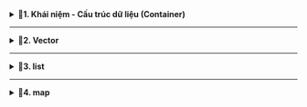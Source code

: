 <details>
<summary><b>📖1. Khái niệm - Cấu trúc dữ liệu (Container)</b></summary>

### 1.1. Khái niệm
-	**Standard Template Library (STL)** là một tập hợp các thư viện thiết kế để hỗ trợ lập trình tổng quát (generic programming). 
-	STL C++ cung cấp một tập hợp các **template classes** và **functions** để thực hiện nhiều loại **cấu trúc dữ liệu** và các **thuật toán** phổ biến. 
-	STL đã trở thành một phần quan trọng của ngôn ngữ C++ và làm cho việc lập trình trở nên mạnh mẽ, linh hoạt và hiệu quả.
-	Một số thành phần chính của STL:<br>
&nbsp;+ Containers (Cấu trúc dữ liệu).<br>
&nbsp;+ Iterators (Bộ lặp).<br>
&nbsp;+ Algorithms (Thuật toán).<br>
&nbsp;+ Functors & Lambda.<br>
### 1.2. Cấu trúc dữ liệu - Container
-	**Một container** là **một cấu trúc dữ liệu** chứa nhiều phần tử theo một cách cụ thể. 
-	STL cung cấp một số container tiêu biểu giúp lưu trữ và quản lý dữ liệu như:<br>
&nbsp;+ vector.<br>
&nbsp;+ list.<br>
&nbsp;+ map.<br>
&nbsp;+ array.<br>
&nbsp;+ stack.<br>
&nbsp;+ queue.<br>
&nbsp;+ deque.<br>
</details>
 
------------------------------------------------------------------------------------------------------------------------------------------------
<details>
<summary><b>📖2. Vector</b></summary>

-	**std::vector** là một **mảng động (dynamic array)** trong C++. Nó tự động quản lý bộ nhớ, có thể tăng kích thước khi thêm phần tử mới, và cho phép truy cập ngẫu nhiên như mảng thông thường.
-	Cú pháp khai báo:<br>
&nbsp;+ Cách 1: Dựa vào kiểu dữ liệu truyền vào để xác định kiểu tổng quát bên trong.<br>
&nbsp;+ Cách 2: vector<data_type> name;  // vector rỗng.<br>
&nbsp;+ Cách 3: vector<data_type> name(size);  // size là số lượng phần tử khởi tạo và giá trị khởi tạo mặc định là 0.<br>
&nbsp;+ Cách 4: vector<data_type> name(size, value);  // value: giá trị khởi tạo cho các phần tử.<br>
&nbsp;+ Cách 5: vector<data_type> name = {1, 2, 3, 4, 5}; //chỉ định chi tiết từng phần tử.<br>
-	Ví dụ:
```cpp
#include <iostream>
#include <vector>
using namespace std;
// vector là 1 class template
int main()
{
    /*
    Các cách khai báo
    Cách 1: Dựa vào kiểu dữ liệu truyền vào để xác định kiểu tổng quát bên trong
    Cách 2: vector<data_type> name;  // vector rỗng
    Cách 3: vector<data_type> name(size);  // size là số lượng phần tử khởi tạo và giá trị khởi tạo mặc định là 0
    Cách 4: vector<data_type> name(size, value);  // value: giá trị khởi tạo cho các phần tử
    Cách 5: vector<data_type> name = {1, 2, 3, 4, 5}; //chỉ định chi tiết từng phần tử
    */
   
    // Cách 3
    vector<int> v1(10);
    for (int i = 0; i < 10; i++)
    {
        cout << v1[i] << " ";
    }
    cout << endl;
    // Cách 4
    vector<int> v2(10, 2);
    for (int i = 0; i < 10; i++)
    {
        cout << v2[i] << " ";
    }
    cout << endl;
    // Cách 5
    vector<int> v3 = {1, 2, 3, 4, 5};
    for (int i = 0; i < 5; i++)
    {
        cout << v3[i] << " ";
    }
    cout << endl;
    return 0;
}
```
-	Một số method (hàm) của vector

|Hàm - Method|Chức năng|
|:------------------------:|:------------------------:|
|**at()**|Truy cập để đọc hoặc thay đổi giá trị phần tử của vector.|
|**size()**|Trả về kích thước của vector.|
|**resize()**|Thay đổi kích thước của vector.|
|**begin()**|Trả về một **iterator** trỏ đến địa chỉ phần tử **đầu tiên** của vector.|
|**end()**|Trả về một iterator trỏ đến địa chỉ **sau phần tử cuối cùng** của vector.|  
-	**iterator**: <br>

&nbsp;+ Hoạt động như 1 con trỏ **(Không phải con trỏ)** . Nó thao tác với địa chỉ và khi truy xuất giá trị cũng có dấu (*).<br>
&nbsp;+ Là 1 class lồng trong class vector 
-	Một số method liên quan đến thêm/xóa phần tử của vector:

 
|Hàm - Method|Chức năng|
|:------------------------:|:------------------------:|
|**push_back()**|Thêm phần tử vào vị trí cuối của vector.|
|**pop_back()**|Xóa phần tử ở vị trí cuối của vector.|
|**insert()**|Thêm phần tử vào vị trí bất kỳ.|
|**erase()**|Xóa phần tử ở vị trí bất kỳ hoặc xóa các phần tử trong phạm vi được chỉ định.|
|**clear()**|Xóa toàn bộ phần tử của vector.|   
- Ví dụ:
```cpp
#include <iostream>
#include <vector>
using namespace std;

// vector là 1 class template

int main()
{
    /*
    Các cách khai báo
    Cách 1: Dựa vào kiểu dữ liệu truyền vào để xác định kiểu tổng quát bên trong
    Cách 2: vector<data_type> name;  // vector rỗng
    Cách 3: vector<data_type> name(size);  // size là số lượng phần tử khởi tạo và giá trị khởi tạo mặc định là 0
    Cách 4: vector<data_type> name(size, value);  // value: giá trị khởi tạo cho các phần tử
    Cách 5: vector<data_type> name = {1, 2, 3, 4, 5}; //chỉ định chi tiết từng phần tử
    */
   
    // Cách 3
    vector<int> v1(10);

    for (int i = 0; i < 10; i++)
    {
        cout << v1[i] << " ";
    }
    cout << endl;

    // Cách 4
    vector<int> v2(10, 2);

    for (int i = 0; i < 10; i++)
    {
        cout << v2[i] << " ";
    }
    cout << endl;

    // Cách 5
    vector<int> v3 = {1, 2, 3, 4, 5};

    /*
        Giả sử vị trí các phần tử:
        1: 0x10 - 0x13
        2: 0x14 - 0x17
        .....
        5: 0x20 - 0x23

        hàm begin() -> trả về địa chỉ phần tử thứ 1: 0x10
        hàm end() -> trả về địa chỉ sau phần tử cuối: 0x24
    */

    v3.at(1) = 21;    //Thay đổi giá trị thứ 1

    v3.resize(10); // Thay đổi kích thước của vector và khởi tạo mặc định là 0

    /*
    Cách truy xuất dữ liệu từ mảng
    + Cách 1: Sử dụng hàm for
    + Cách 2: for cải tiến (range-based for loop)  //chỉ trong C++
    + Cách 3: Sử dụng iterator
    */

    //Cách 1: Sử dụng hàm for: chỉ định vị trí đầu và vị trí kết thúc
    for (int i = 0; i < v3.size(); i++)     // v3.size(): Trả về kích thước của vector.
    {
        cout << v3.at(i) << " ";    //v3.at(i): Đọc hoặc thay đổi giá trị thứ i
    }
    cout << endl;

    //Cách 2: for cải tiến (range-based for loop): khai báo 1 biến item để duyệt qua mọi phần tử
    for(const int item : v3)     
    {
        cout << item << " ";
    }
    cout << endl;

    // Thêm phần tử
    v3.push_back(100);
    v3.push_back(99);
    v3.insert(v3.begin()+1, 50); //v3.insert(địa chỉ vị trí cần thêm, value)

    //Xóa phần tử
    v3.pop_back();  // Xóa phần tử cuối
    v3.erase(v3.begin()); //v3.insert(địa chỉ vị trí cần xóa)
    v3.erase(v3.begin(), v3.begin()+3);  // Xóa 1 phạm vi

    //Cách 3: Sử dụng iterator thao tác với địa chỉ
    /*
        iterator: Hoạt động như 1 con trỏ (Không phải con trỏ). Nó thao tác với địa chỉ và khi truy xuất giá trị cũng có dấu (*).<br>
        iterator: Là 1 class lồng trong class vector
    */
   vector<int>::iterator it; // truy xuất class iterator trong class vector - it là đối tượng của iterator
   
   for(it = v3.begin(); it != v3.end(); it++)
   {
        cout << *it << " ";   // Giải tham chiếu để đọc giá trị
   }
   return 0;
}
```
</details>
 
------------------------------------------------------------------------------------------------------------------------------------------------
<details>
<summary><b>📖3. list</b></summary>
 
- **List** là một container trong STL của C++, triển khai dưới dạng **danh sách liên kết hai chiều**.
- Một số đặc điểm quan trọng của list:
&nbsp;+ **Truy cập tuần tự:** Truy cập các phần tử của list chỉ có thể thực hiện tuần tự, không hỗ trợ truy cập ngẫu nhiên.
&nbsp;+ **Hiệu suất chèn và xóa:** Chèn và xóa ở bất kỳ vị trí nào trong danh sách có hiệu suất tốt hơn so với vector. Điều này đặc biệt đúng khi thêm/xóa ở giữa danh sách.

<p align = "center">
 
![image](https://github.com/user-attachments/assets/d08c5481-f1f7-4cec-b4d5-987e09401f42)

- **Single Linked List:** duyệt 1 chiều (từ node đầu → node cuối)
- **Doubly Linked List:** <br>
&nbsp;+ Duyệt xuôi: từ node đầu → node cuối: con trỏ next.<br>
&nbsp;+ Duyệt ngược: từ node cuối → node đầu: con trỏ prev.<br>
- Một số method của list
<p align = "center"> 
 
|Hàm - Method|Chức năng|
|:------------------------:|:------------------------:|
|**push_back()**|Thêm node cuối list.|
|**push_front()**|Thêm node đầu list.|.|
|**insert()**|Thêm node vào vị trí bất kỳ.|
|**pop_back()**|Xóa node ở vị trí cuối list.|
|**pop_front()**|Xóa node ở vị trí đầu list.|
|**erase()**|Xóa node bất kỳ của list.|
|**size()**|Trả về kích thước của list.|
|**begin()**|Trả về địa chỉ node đầu tiên.|
|**end()**|Trả về địa chỉ sau node cuối cùng.|    
- Ví dụ:
```cpp
#include <iostream>
#include <list>
using namespace std;

// list là 1 class template

int main()
{   
    /*
    //Khi ta khai báo như này chương trình sẽ tự động 
    tạo ra các node liên kết 2 chiều lưu các dữ liệu
    */
    list<int> list1 = {10, 20, 30, 40, 50};  
    
    list<int> list2; // Khai báo liên kết rỗng

    list2.push_back(1); // Thêm node cuối list
    list2.push_back(2); // Thêm node cuối list
    list1.push_back(2); // Thêm node cuối list

    /*
         list1.insert(list1.begin() + 1, 200);  // wrong
         vì địa chỉ các node độc lập không liên kề nhau 
         => sử dụng cách duyệt từng đối tượng
    */
    list1.insert(list1.begin(), 100);     // thêm vị trí đầu giá trị 100
    
    list<int>::iterator it;
    int index = 0;

    for (it = list1.begin(); it != list1.end(); it++)  
    {
        if (index == 1)   // Thêm vào node thứ 2
        {
            list1.insert(it, 200);
        }

        if (index == 5)   // Xóa node thứ 6
        {
            list1.erase(it);
        }

        index ++;
    }
    cout << endl;
    
    
    
    // Đọc dữ liệu từng node
    /*
        list cũng có iterator nhưng sẽ khác với 
        iterator của container khác

    */     
   
    // Duyệt xuôi 
    

    for (it = list1.begin(); it != list1.end(); it++)  //địa chỉ các node độc lập không liên kề nhau
    {
        cout << *it << " ";
    }
    cout << endl;

    // Duyệt ngược (Cách 1)
    list<int>::reverse_iterator rit;   // khai báo một iterator để duyệt ngược danh sách

    for (rit = list1.rbegin(); rit != list1.rend(); rit++)  //// địa chỉ các node độc lập không liên kề nhau
    {
        cout << *rit << " ";
    }
    cout << endl;

    // Duyệt ngược (Cách 2)
    it = list1.end();

    while(it != list1.begin())
    {
        --it;
        cout << *it << " ";
    }

    return 0;
}
```
- **Phân biệt Vector và List**

|vector|List|
|:------------------------|:------------------------|
|- Truy cập ngẫu nhiên đến các phần tử.<br> - Thực hiện nhiều thao tác chèn/xóa ở cuối danh sách.<br> - Dung lượng có thể biết trước hoặc thay đổi ít.|- Thực hiện nhiều thao tác chèn/xóa ở bất kỳ vị trí nào trong danh sách.<br> - Cần thực hiện nhiều thao tác chèn/xóa mà không làm ảnh hưởng đến các iterators hiện có.<br> - Dung lượng không quan trọng hoặc thay đổi thường xuyên.|  
</details>

------------------------------------------------------------------------------------------------------------------------------------------------
<details>
<summary><b>📖4. map</b></summary> 
     
- **Map** là một container trong STL của C++, cung cấp một cấu trúc dữ liệu ánh xạ **key-value (tương tự JSON)**.
- Mỗi phần tử trong **std::map** là một **std::pair<const Key, T>:**<br>
&nbsp;+ **Key** là hằng số (không thể thay đổi sau khi thêm vào **map**).<br>
&nbsp;+ **T** là kiểu dữ liệu của giá trị **(value)**.<br>        
- Đặc điểm chính:

 |**Sắp xếp theo key**|Các phần tử được tự động sắp xếp theo thứ tự tăng dần theo **key**|   
 |:------------------------:|:------------------------:|
 |**Không cho phép trùng key**|Mỗi key chỉ xuất hiện một lần duy nhất| 
 |**Key là hằng số**|Key không thể thay đổi sau khi được thêm vào map|  
- Các hàm phổ biến:

|Hàm - Method|Chức năng|
|:------------------------:|:------------------------:|
|**map[ key ] = value**|Chèn hoặc cập nhật|
|**map.at(key)**|Truy cập an toàn, ném exception nếu không có|
|**map.insert({key,value})**|Chèn nếu chưa có key|
|**map.find(key)**|Trả về iterator hoặc map.end() nếu không thấy|
|**map.erase(key)**|Xóa phần tử theo key|
|**map.clear()**|Xóa toàn bộ|
|**map.size()**|Trả về số phần tử|
|**map.empty()**|Trả về địa chỉ node đầu tiên.|
- Ví dụ:
```cpp
#include <iostream>
#include <map>
using namespace std;

// map được triển khai dưới dạng cặp (pair)
// pair có dạng pair<T1,T2> -> pair<const Key, Value>
// first đọc giá trị T1
// second đọc giá trị T2

int main()
{   
    // Vì map  nó sử dụng cặp key - value -> khai báo 2 kiểu dữ liệu cho key và value
    map<int, string> m =    //key: số, value: chuỗi
    {   
        // Cách khai báo đầu tiên
        {2, "Tuan"},         // Cặp key - value 1
        {1, "Minh"},         // Cặp key - value 2 
    };

    // Cách khai báo thứ 2
    m[3] = "Bảo";           // Cặp key - value 3
    m[1] = "Hiếu";          // Nếu khai báo lại key trùng nhau nó sẽ lấy key và value cuối cùng
    /*
        - Các cặp key value sẽ tự động sắp xếp theo key
        - Mỗi cặp key - value nó sẽ có 1 vùng nhớ duy nhất 
        -> Nếu khai báo lại key trùng nhau nó sẽ không cấp phát vùng nhớ mới mà
        lấy lại vùng nhớ cũ và ghi đè value
        - Key không thể thay đổi sau khi được thêm vào map

    */

    //Thêm 1 cặp key - value
    m.insert({0, "Anh"});
    m.insert({-5, "Trung"});

    // Xóa 1 cặp key - value
     m.erase(1); // Truyền key
    

    // In cặp key value

    // Cách 1: Sử dụng for cải tiến khai báo biến để duyệt qua từng cặp key value 
    /*
        item: Là một biến tạm đại diện cho mỗi phần tử trong container m.
        auto: Trình biên dịch tự suy luận kiểu dữ liệu của item dựa vào dữ liệu truyền vào.
        : arr: Duyệt qua từng phần tử trong container arr.
        const: Biến item là hằng, không được thay đổi bên trong vòng lặp.
    */
    for (const auto item : m)   
    {
        cout << "key: " << item.first << " - value: " << item.second << endl;
    }

    // Cách 2: Sử dụng for cải tiến khai báo mảng 2 phân tử
    for (const auto[k,v] : m)
    {
        cout << "key: " << k << " - value: " << v << endl;
    }

    // Cách 3: Iterator
    map<int, string>:: iterator it;

    for (it = m.begin(); it != m.end();it++)
    {
        cout << "key: " << (*it).first << " - value: "<< (*it).second << endl;
    }
    return 0;
}

```
